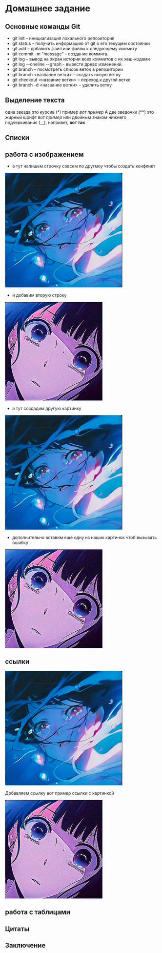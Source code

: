 # Домашнее задание

## Основные команды Git
+ git init – инициализация локального репозитория
+ git status – получить информацию от git о его текущем состоянии
+ git add – добавить файл или файлы к следующему коммиту
+ git commit -m “message” – создание коммита.
+ git log – вывод на экран истории всех коммитов с их хеш-кодами
+ git log --oneline --graph - вывести древо изменений.
+ git branch – посмотреть список веток в репозитории
+ git branch <название ветки> – создать новую ветку
+ git checkout <название ветки> – переход к другой ветке
+ git branch -d <название ветки> – удалить ветку

## Выделение текста
одна звезда это курсив (*) пример *вот пример*
А две зведочки (**) это жирный шрифт *вот пример* или двойным знаком нижнего подчеркивания (__), напривет, __вот так__

## Списки

## работа с изображением
+ а тут напишем строчку совсем по другмоу чтобы создать конфликт

![порнбан](123.png)

+ и добавим вторую строку

![порнбан](321.png)

+ а тут создадим другую картинку 

![порнбан](123.png)
+ дополнительно вставим ещё одну из наших картинок чтоб вызывать ошибку

![порнбан](321.png)

## ссылки
[![картинка](123.png)](https://www.youtube.com/watch?v=2gny5BltSno "Ориджинал источник")

Добавляем ссылку вот пример ссылки с картинкой 

[![картинка](321.png)](https://www.youtube.com/watch?v=xrHsSiqGiQM "Ориджинал источник")

## работа с таблицами

## Цитаты

## Заключение 